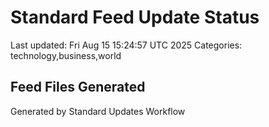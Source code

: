 # Standard Feed Update Status
Last updated: Fri Aug 15 15:24:57 UTC 2025
Categories: technology,business,world

## Feed Files Generated

Generated by Standard Updates Workflow
